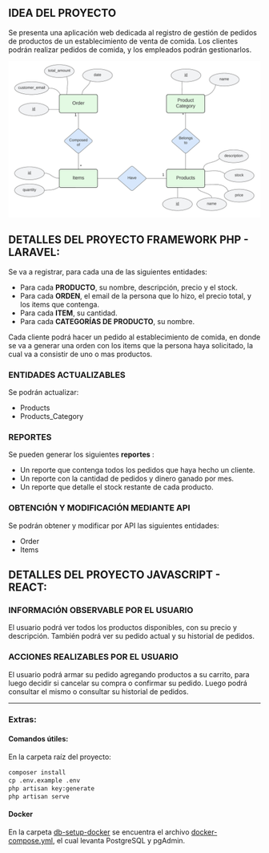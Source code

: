 ## IDEA DEL PROYECTO

Se presenta una aplicación web dedicada al registro de gestión de pedidos de productos de un establecimiento de venta de comida. Los clientes podrán realizar pedidos de comida, y los empleados podrán gestionarlos.

![Diagrama Entidad Relacion](docs/entity-relationship-diagram.png)





## DETALLES DEL PROYECTO FRAMEWORK PHP - LARAVEL:

Se va a registrar, para cada una de las siguientes entidades:
- Para cada **PRODUCTO**, su nombre, descripción, precio y el stock.
- Para cada **ORDEN**, el email de la persona que lo hizo, el precio total, y los items que contenga.
- Para cada **ITEM**, su cantidad.
- Para cada **CATEGORÍAS DE PRODUCTO**, su nombre.

Cada cliente podrá hacer un pedido al establecimiento de comida, en donde se va a generar una orden con los items que la persona haya solicitado, la cual va a consistir de uno o mas productos.


### ENTIDADES ACTUALIZABLES

Se podrán actualizar:
- Products
- Products_Category

### REPORTES

Se pueden generar los siguientes **reportes** :
- Un reporte que contenga todos los pedidos que haya hecho un cliente.
- Un reporte con la cantidad de pedidos y dinero ganado por mes.
- Un reporte que detalle el stock restante de cada producto.

### OBTENCIÓN Y MODIFICACIÓN MEDIANTE API

Se podrán obtener y modificar por API las siguientes entidades:
- Order
- Items




## DETALLES DEL PROYECTO JAVASCRIPT - REACT:

### INFORMACIÓN OBSERVABLE POR EL USUARIO

El usuario podrá ver todos los productos disponibles, con su precio y descripción.
También podrá ver su pedido actual y su historial de pedidos.

### ACCIONES REALIZABLES POR EL USUARIO

El usuario podrá armar su pedido agregando productos a su carrito, para luego decidir si cancelar su compra o confirmar su pedido. Luego podrá consultar el mismo o consultar su historial de pedidos.

---


### Extras:

#### Comandos útiles:
En la carpeta raíz del proyecto:

``` 
composer install
cp .env.example .env
php artisan key:generate
php artisan serve
```
#### Docker
En la carpeta [db-setup-docker](db-setup-docker/) se encuentra el archivo [docker-compose.yml](db-setup-docker/docker-compose.yml), el cual levanta PostgreSQL y pgAdmin.

